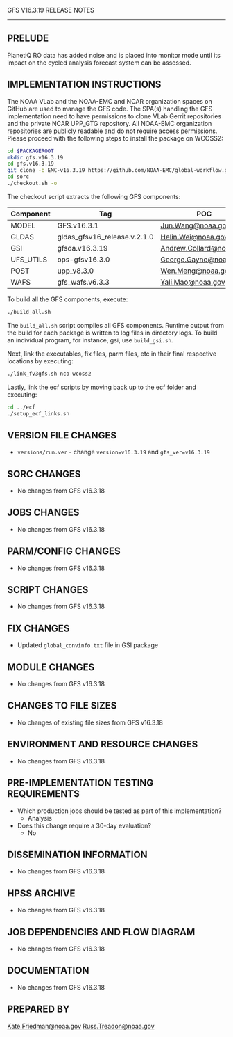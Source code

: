 GFS V16.3.19 RELEASE NOTES

-------
PRELUDE
-------

PlanetiQ RO data has added noise and is placed into monitor mode until its impact on the cycled analysis forecast system can be assessed.

IMPLEMENTATION INSTRUCTIONS
---------------------------

The NOAA VLab and the NOAA-EMC and NCAR organization spaces on GitHub are used to manage the GFS code.  The SPA(s) handling the GFS implementation need to have permissions to clone VLab Gerrit repositories and the private NCAR UPP_GTG repository.  All NOAA-EMC organization repositories are publicly readable and do not require access permissions.  Please proceed with the following steps to install the package on WCOSS2:

```bash
cd $PACKAGEROOT
mkdir gfs.v16.3.19
cd gfs.v16.3.19
git clone -b EMC-v16.3.19 https://github.com/NOAA-EMC/global-workflow.git .
cd sorc
./checkout.sh -o
```

The checkout script extracts the following GFS components:

| Component | Tag         | POC               |
| --------- | ----------- | ----------------- |
| MODEL     | GFS.v16.3.1   | Jun.Wang@noaa.gov |
| GLDAS     | gldas_gfsv16_release.v.2.1.0 | Helin.Wei@noaa.gov |
| GSI       | gfsda.v16.3.19 | Andrew.Collard@noaa.gov |
| UFS_UTILS | ops-gfsv16.3.0 | George.Gayno@noaa.gov |
| POST      | upp_v8.3.0 | Wen.Meng@noaa.gov |
| WAFS      | gfs_wafs.v6.3.3 | Yali.Mao@noaa.gov |

To build all the GFS components, execute:
```bash
./build_all.sh
```
The `build_all.sh` script compiles all GFS components. Runtime output from the build for each package is written to log files in directory logs. To build an individual program, for instance, gsi, use `build_gsi.sh`.

Next, link the executables, fix files, parm files, etc in their final respective locations by executing:
```bash
./link_fv3gfs.sh nco wcoss2
```

Lastly, link the ecf scripts by moving back up to the ecf folder and executing:
```bash
cd ../ecf
./setup_ecf_links.sh
```
VERSION FILE CHANGES
--------------------

* `versions/run.ver` - change `version=v16.3.19` and `gfs_ver=v16.3.19`

SORC CHANGES
------------

* No changes from GFS v16.3.18

JOBS CHANGES
------------

* No changes from GFS v16.3.18

PARM/CONFIG CHANGES
-------------------

* No changes from GFS v16.3.18

SCRIPT CHANGES
--------------

* No changes from GFS v16.3.18

FIX CHANGES
-----------

* Updated `global_convinfo.txt` file in GSI package

MODULE CHANGES
--------------

* No changes from GFS v16.3.18

CHANGES TO FILE SIZES
---------------------

* No changes of existing file sizes from GFS v16.3.18

ENVIRONMENT AND RESOURCE CHANGES
--------------------------------

* No changes from GFS v16.3.18

PRE-IMPLEMENTATION TESTING REQUIREMENTS
---------------------------------------

* Which production jobs should be tested as part of this implementation?
  * Analysis
* Does this change require a 30-day evaluation?
  * No

DISSEMINATION INFORMATION
-------------------------

* No changes from GFS v16.3.18

HPSS ARCHIVE
------------

* No changes from GFS v16.3.18

JOB DEPENDENCIES AND FLOW DIAGRAM
---------------------------------

* No changes from GFS v16.3.18

DOCUMENTATION
-------------

* No changes from GFS v16.3.18

PREPARED BY
-----------
Kate.Friedman@noaa.gov
Russ.Treadon@noaa.gov
